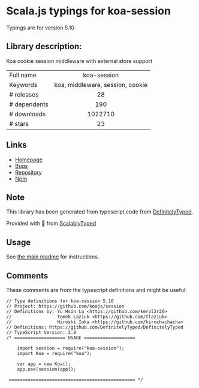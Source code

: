 
# Scala.js typings for koa-session

Typings are for version 5.10

## Library description:
Koa cookie session middleware with external store support

|                    |                 |
| ------------------ | :-------------: |
| Full name          | koa-session |
| Keywords           | koa, middleware, session, cookie |
| # releases         | 28 |
| # dependents       | 190 |
| # downloads        | 1022710 |
| # stars            | 23 |

## Links
- [Homepage](https://github.com/koajs/session#readme)
- [Bugs](https://github.com/koajs/session/issues)
- [Repository](https://github.com/koajs/session)
- [Npm](https://www.npmjs.com/package/koa-session)
    


## Note
This library has been generated from typescript code from [DefinitelyTyped](https://definitelytyped.org).

Provided with :purple_heart: from [ScalablyTyped](https://github.com/oyvindberg/ScalablyTyped)

## Usage
See [the main readme](../../readme.md) for instructions.

## Comments

These comments are from the typescript definitions and might be useful:
```
// Type definitions for koa-session 5.10
// Project: https://github.com/koajs/session
// Definitions by: Yu Hsin Lu <https://github.com/kerol2r20>
//                 Tomek Łaziuk <https://github.com/tlaziuk>
//                 Hiroshi Ioka <https://github.com/hirochachacha>
// Definitions: https://github.com/DefinitelyTyped/DefinitelyTyped
// TypeScript Version: 2.8
/* =================== USAGE ===================

    import session = require("koa-session");
    import Koa = require("koa");

    var app = new Koa();
    app.use(session(app));

 =============================================== */


```

